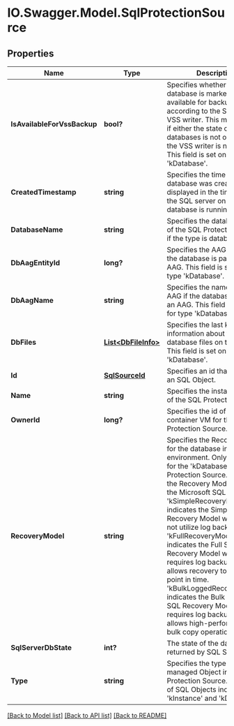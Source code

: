 # IO.Swagger.Model.SqlProtectionSource
## Properties

Name | Type | Description | Notes
------------ | ------------- | ------------- | -------------
**IsAvailableForVssBackup** | **bool?** | Specifies whether the database is marked as available for backup according to the SQL Server VSS writer. This may be false if either the state of the databases is not online, or if the VSS writer is not online. This field is set only for type &#39;kDatabase&#39;. | [optional] 
**CreatedTimestamp** | **string** | Specifies the time when the database was created. It is displayed in the timezone of the SQL server on which this database is running. | [optional] 
**DatabaseName** | **string** | Specifies the database name of the SQL Protection Source, if the type is database. | [optional] 
**DbAagEntityId** | **long?** | Specifies the AAG entity id if the database is part of an AAG. This field is set only for type &#39;kDatabase&#39;. | [optional] 
**DbAagName** | **string** | Specifies the name of the AAG if the database is part of an AAG. This field is set only for type &#39;kDatabase&#39;. | [optional] 
**DbFiles** | [**List&lt;DbFileInfo&gt;**](DbFileInfo.md) | Specifies the last known information about the set of database files on the host. This field is set only for type &#39;kDatabase&#39;. | [optional] 
**Id** | [**SqlSourceId**](SqlSourceId.md) | Specifies an id that identifies an SQL Object. | [optional] 
**Name** | **string** | Specifies the instance name of the SQL Protection Source | [optional] 
**OwnerId** | **long?** | Specifies the id of the container VM for the SQL Protection Source. | [optional] 
**RecoveryModel** | **string** | Specifies the Recovery Model for the database in SQL environment. Only meaningful for the &#39;kDatabase&#39; SQL Protection Source. Specifies the Recovery Model set for the Microsoft SQL Server. &#39;kSimpleRecoveryModel&#39; indicates the Simple SQL Recovery Model which does not utilize log backups. &#39;kFullRecoveryModel&#39; indicates the Full SQL Recovery Model which requires log backups and allows recovery to a single point in time. &#39;kBulkLoggedRecoveryModel&#39; indicates the Bulk Logged SQL Recovery Model which requires log backups and allows high-performance bulk copy operations. | [optional] 
**SqlServerDbState** | **int?** | The state of the database as returned by SQL Server. | [optional] 
**Type** | **string** | Specifies the type of the managed Object in a SQL Protection Source. Examples of SQL Objects include &#39;kInstance&#39; and &#39;kDatabase&#39;. | [optional] 

[[Back to Model list]](../README.md#documentation-for-models) [[Back to API list]](../README.md#documentation-for-api-endpoints) [[Back to README]](../README.md)

